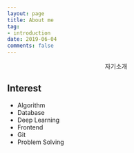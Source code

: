 ```yaml
---
layout: page
title: About me
tag:
- introduction
date: 2019-06-04
comments: false
---
```

    
<center>자기소개</center>

## Interest
* Algorithm
* Database
* Deep Learning
* Frontend
* Git
* Problem Solving
